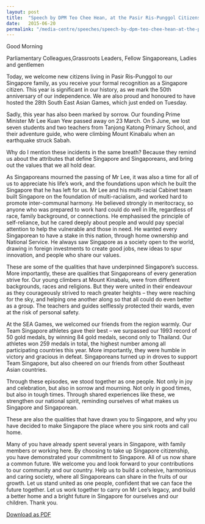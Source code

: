 ```yaml
---
layout: post
title:  "Speech by DPM Teo Chee Hean, at the Pasir Ris-Punggol Citizenship Ceremony"
date:   2015-06-20
permalink: "/media-centre/speeches/speech-by-dpm-teo-chee-hean-at-the-pasir-ris-punggol-citizenship-ceremony-on-20-jun-2015"
---
```


Good Morning

Parliamentary Colleagues,Grassroots Leaders, Fellow Singaporeans, Ladies and gentlemen

Today, we welcome new citizens living in Pasir Ris-Punggol to our Singapore family, as you receive your formal recognition as a Singapore citizen. This year is significant in our history, as we mark the 50th anniversary of our independence. We are also proud and 
honoured to have hosted the 28th South East Asian Games, which just ended on Tuesday.

Sadly, this year has also been marked by sorrow. Our founding Prime Minister Mr Lee Kuan Yew passed away on 23 March. On 5 June, we lost seven students and two teachers from Tanjong Katong Primary School, and their adventure guide, who 
were climbing Mount Kinabalu when an earthquake struck Sabah.

Why do I mention these incidents in the same breath? Because they remind us about the attributes that define Singapore and Singaporeans, and bring out the values that we all hold dear.

As Singaporeans mourned the passing of Mr Lee, it was also a time for all of us to appreciate his life’s work, and the foundations upon which he built the Singapore that he has left for us. Mr Lee and his multi-racial Cabinet team built Singapore on the foundation of multi-racialism, and worked hard to promote inter-communal harmony. He believed strongly in meritocracy, so anyone who was prepared to work hard could do well in life, regardless of race, family background, or connections. He emphasised the principle of self-reliance, but he cared deeply about people and would pay special attention to help the vulnerable and those in need. He wanted every Singaporean to have a stake in this nation, through home ownership and National Service. He always saw Singapore as a society open to the world, drawing in foreign investments to create good jobs, new ideas to spur innovation, and people who share our values.  

These are some of the qualities that have underpinned Singapore’s success. More importantly, these are qualities that Singaporeans of every generation strive for. Our young climbers at Mount Kinabalu, were from different backgrounds, races and religions. But they were united in their endeavour as they courageously strived to reach greater heights – they were reaching for the sky, and helping one another along so that all could do even better as a group. The teachers and guides selflessly protected their wards, even at the risk of personal safety.   

At the SEA Games, we welcomed our friends from the region warmly. Our Team Singapore athletes gave their best – we surpassed our 1993 record of 50 gold medals, by winning 84 gold medals, second only to Thailand. Our athletes won 259 medals in total, the highest number among all participating countries this year. More importantly, they were humble in victory and gracious in defeat. Singaporeans turned up in droves to support Team Singapore, but also cheered on our friends from other Southeast 
Asian countries.   

Through these episodes, we stood together as one people. Not only in joy and celebration, but also in sorrow and mourning.  Not only in good times, but also in tough times. Through shared experiences like these, we strengthen our national spirit, reminding ourselves of what makes us Singapore and Singaporean.   

These are also the qualities that have drawn you to Singapore, and why you have decided to make Singapore the place where you sink roots and call home.  

Many of you have already spent several years in Singapore, with family members or working here. By choosing to take up Singapore citizenship, you have demonstrated your commitment to Singapore. All of us now share a common future. We welcome you and look forward to your contributions to our community and our country. Help us to build a cohesive, harmonious and caring society, where all Singaporeans can share in the fruits of our growth. Let us stand united as one people, confident that we can face the future together. Let us work together to carry on Mr Lee’s legacy, and build a better home and a bright future in Singapore for ourselves and our children. Thank you. 

[Download as PDF](https://github.com/isomerpages/isomerpages-stratgroup/raw/master/images/Speeches/speech-by-dpm-teo-chee-hean-at-the-pasir-ris-punggol-citizenship-ceremony-on-20-jun-2015.pdf)

